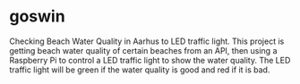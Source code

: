 # goswin
Checking Beach Water Quality in Aarhus to LED traffic light. This project is getting beach water quality of certain beaches from an API, then using a Raspberry Pi to control a LED traffic light to show the water quality. The LED traffic light will be green if the water quality is good and red if it is bad.
